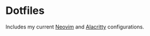 # Dotfiles
Includes my current [Neovim](https://github.com/neovim/neovim) and [Alacritty](https://github.com/alacritty/alacritty) configurations.


